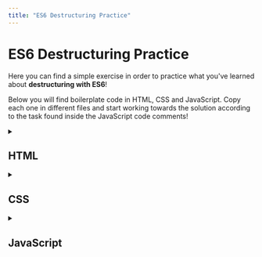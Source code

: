 ```yaml
---
title: "ES6 Destructuring Practice"
---
```


# ES6 Destructuring Practice

  Here you can find a simple exercise in order to practice what you've learned about **destructuring with ES6**!

  Below you will find boilerplate code in HTML, CSS and JavaScript. Copy each one in different files and start working towards the solution according to the task found inside the JavaScript code comments!

  <details markdown="1">
  <summary><h2>HTML</h2></summary>

  Copy the code below in a file called: `index.html`.

  ```html
  <!DOCTYPE html>
  <html>
    <head>
      <meta charset="UTF-8" />
      <title>ES6 Destructuring Practice</title>
      <link rel="stylesheet" type="text/css" href="styles.css" />
    </head>
    <body>
      <div class="js"></div>
      <h1>ES6 Destructuring Practice</h1>
      <pre><code>Quick Reference:

  let obj = { a: 1, b: 2 };
  let { a, b } = obj; // a === 1, b === 2
  let { a:one, b:two } = obj; // one === 1, two === 2

  let arr = [ 1, 2 ];
  let [ first, last ] = arr; // first === 1, last === 2
  </code></pre>
      <hr />

      <a
        style="opacity: 1; font-weight: 600"
        href="https://rangle-io.gitbooks.io/react-training/content/book/es6_constructs/destructuring.html"
        target="_blank"
        >[ Destructuring Reference ]</a
      >
      <br />
      <a
        style="opacity: 1; font-weight: 600"
        href="https://wesbos.com/destructuring-objects/"
        target="_blank"
        >[ A Dead Simple intro to Destructuring JavaScript Objects ]</a
      >
      <br />
      <div class="exercises"></div>
      <br />
      <a
        target="_blank"
        href="http://frontend.turing.io/lessons/module-3/es6-destructuring.html"
        >[ Exercises by Turing School of Software and Design ]</a
      >
    </body>
    <script src="index.js"></script>
  </html>

  ```
  </details>

  <details markdown="1">
  <summary><h2>CSS</h2></summary>

  Copy the code below in a file called: `styles.css`.

  ```css
  body {
    width: 100%;
    display: flex;
    justify-content: center;
    flex-direction: column;
    align-items: center;
    background: #f0dc27;
    color: #323330;
  }
  .js:before {
    z-index: -1;
    background: black;
    content: "";
    display: block;
    position: absolute;
    transform: rotate(45deg);
    top: 0;
    left: 0;
    width: 100%;
    height: 100%;
  }
  .js {
    width: 200px;
    height: 200px;
    color: white;
    top: -100px;
    left: -100px;
    position: fixed;
    z-index: 10;
    font-size: 2em;
  }
  .js:after {
    content: "JS";
    position: absolute;
    bottom: 45px;
    right: 45px;
    font-weight: 300;
  }
  h1 {
    padding: 20px 20px 20px 40px;
    border-bottom-left-radius: 64px;
    border: 8px dashed white;
  }
  a {
    text-decoration: none;
    color: black;
    opacity: 0.5;
    transition: all 500ms ease;
  }
  a:hover {
    opacity: 1;
  }
  code {
    font-size: 1.3rem;
    font-weight: 800;
    font-family: monospace;
  }
  .output {
    display: flex;
  }
  #demo,
  #firstname {
    background: #f0f0f0;
    padding: 10px 20px;
    border: 2px solid #666;
    cursor: pointer;
    margin-right: 10px;
  }
  .exercises {
    margin-top: 10px;
    display: flex;
  }
  .exercise {
    margin: 2px;
    padding: 10px 20px;
    background: white;
  }
  .exercise.success {
    background: limegreen;
    color: white;
  }

  ```
  </details>

  <details markdown="1">
  <summary><h2>JavaScript</h2></summary>

  Copy the code below in a file called: `index.js`.

  ```js
  //==============================//
  // DO NOT ALTER THIS CODE BELOW
  // MOVE TO THE EXERCISES DIRECTLY
  let exercises = {
    a: false,
    b: false,
    c: false,
  };

  Object.keys(exercises).map((num) => {
    let p = document.createElement("p");
    p.classList.add("exercise", "exercise_" + num);
    p.textContent = "Exercise " + num.toUpperCase();
    document.querySelector(".exercises").appendChild(p);
  });

  function check(expression, exercise) {
    if (expression) {
      document.querySelector(`.exercise_${exercise}`).classList.add("success");
      exercises[exercise] = true;
    }

    let total = Object.values(exercises).some((v) => !v);

    if (!total) {
      document.body.style.backgroundColor = "#46ac46";
    }
  }
  //==============================//
  // EXERCISE A: Variable Swapping
  // Given two variables, swap their values in one line of code.

  let thing1 = "apple";
  let thing2 = "banana";

  check(thing1 === "banana" && thing2 === "apple", "a");

  //==============================//
  // EXERCISE B: Assigning New Variable Names to Object Keys
  // Given an object, in one line, assign variables to the values
  // of the object using different names than the keys already in the object.
  let object = { name: "elvis", title: "hip swinger" };

  check(person === "elvis" && job === "hip swinger", "b");

  //==============================//
  // EXERCISE C: Object Matching
  // Given an object, write one line of code that assigns variables to the keys.

  let object2 = { user: "brenna", id: 1, date: "monday", module: 3 };

  check(user === "brenna" && id === 1 && date === "monday" && module === 3, "c");

  ```
  </details>